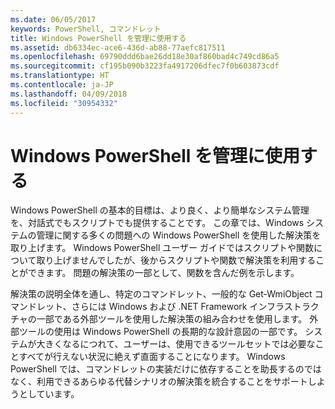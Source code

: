```yaml
---
ms.date: 06/05/2017
keywords: PowerShell, コマンドレット
title: Windows PowerShell を管理に使用する
ms.assetid: db6334ec-ace6-436d-ab88-77aefc817511
ms.openlocfilehash: 69790ddd6bae26dd18e30af860bad4c749cd86a5
ms.sourcegitcommit: cf195b090b3223fa4917206dfec7f0b603873cdf
ms.translationtype: HT
ms.contentlocale: ja-JP
ms.lasthandoff: 04/09/2018
ms.locfileid: "30954332"
---
```

# <a name="using-windows-powershell-for-administration"></a>Windows PowerShell を管理に使用する
Windows PowerShell の基本的目標は、より良く、より簡単なシステム管理を、対話式でもスクリプトでも提供することです。 この章では、Windows システムの管理に関する多くの問題への Windows PowerShell を使用した解決策を取り上げます。 Windows PowerShell ユーザー ガイドではスクリプトや関数について取り上げませんでしたが、後からスクリプトや関数で解決策を利用することができます。 問題の解決策の一部として、関数を含んだ例を示します。

解決策の説明全体を通し、特定のコマンドレット、一般的な Get-WmiObject コマンドレット、さらには Windows および .NET Framework インフラストラクチャの一部である外部ツールを使用した解決策の組み合わせを使用します。 外部ツールの使用は Windows PowerShell の長期的な設計意図の一部です。 システムが大きくなるにつれて、ユーザーは、使用できるツールセットでは必要なことすべてが行えない状況に絶えず直面することになります。 Windows PowerShell では、コマンドレットの実装だけに依存することを助長するのではなく、利用できるあらゆる代替シナリオの解決策を統合することをサポートしようとしています。